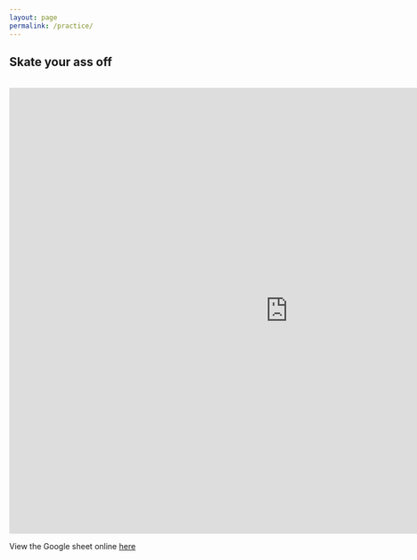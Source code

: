 ```yaml
---
layout: page
permalink: /practice/
---
```


<h2>Skate your ass off</h2>
<br>

<iframe width="1000" height="800" frameborder="0" src="https://docs.google.com/spreadsheet/pub?key=0AnmAxxZvLFGddF9JdF9CekQwUXZlX2F6cERjaWFQY0E&output=html&widget=true"></iframe>

<br>

View the Google sheet online  <a href="https://docs.google.com/spreadsheet/pub?key=0AnmAxxZvLFGddF9JdF9CekQwUXZlX2F6cERjaWFQY0E&output=html&widget=true"> here </a>